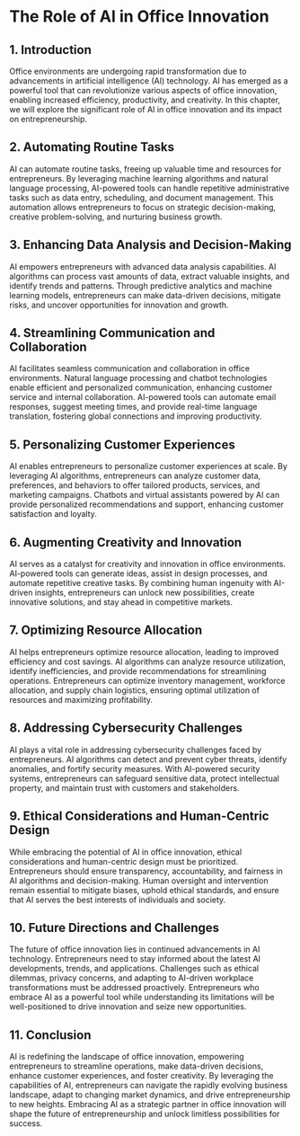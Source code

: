 # The Role of AI in Office Innovation

## 1\. Introduction

Office environments are undergoing rapid transformation due to advancements in artificial intelligence (AI) technology. AI has emerged as a powerful tool that can revolutionize various aspects of office innovation, enabling increased efficiency, productivity, and creativity. In this chapter, we will explore the significant role of AI in office innovation and its impact on entrepreneurship.

## 2\. Automating Routine Tasks

AI can automate routine tasks, freeing up valuable time and resources for entrepreneurs. By leveraging machine learning algorithms and natural language processing, AI-powered tools can handle repetitive administrative tasks such as data entry, scheduling, and document management. This automation allows entrepreneurs to focus on strategic decision-making, creative problem-solving, and nurturing business growth.

## 3\. Enhancing Data Analysis and Decision-Making

AI empowers entrepreneurs with advanced data analysis capabilities. AI algorithms can process vast amounts of data, extract valuable insights, and identify trends and patterns. Through predictive analytics and machine learning models, entrepreneurs can make data-driven decisions, mitigate risks, and uncover opportunities for innovation and growth.

## 4\. Streamlining Communication and Collaboration

AI facilitates seamless communication and collaboration in office environments. Natural language processing and chatbot technologies enable efficient and personalized communication, enhancing customer service and internal collaboration. AI-powered tools can automate email responses, suggest meeting times, and provide real-time language translation, fostering global connections and improving productivity.

## 5\. Personalizing Customer Experiences

AI enables entrepreneurs to personalize customer experiences at scale. By leveraging AI algorithms, entrepreneurs can analyze customer data, preferences, and behaviors to offer tailored products, services, and marketing campaigns. Chatbots and virtual assistants powered by AI can provide personalized recommendations and support, enhancing customer satisfaction and loyalty.

## 6\. Augmenting Creativity and Innovation

AI serves as a catalyst for creativity and innovation in office environments. AI-powered tools can generate ideas, assist in design processes, and automate repetitive creative tasks. By combining human ingenuity with AI-driven insights, entrepreneurs can unlock new possibilities, create innovative solutions, and stay ahead in competitive markets.

## 7\. Optimizing Resource Allocation

AI helps entrepreneurs optimize resource allocation, leading to improved efficiency and cost savings. AI algorithms can analyze resource utilization, identify inefficiencies, and provide recommendations for streamlining operations. Entrepreneurs can optimize inventory management, workforce allocation, and supply chain logistics, ensuring optimal utilization of resources and maximizing profitability.

## 8\. Addressing Cybersecurity Challenges

AI plays a vital role in addressing cybersecurity challenges faced by entrepreneurs. AI algorithms can detect and prevent cyber threats, identify anomalies, and fortify security measures. With AI-powered security systems, entrepreneurs can safeguard sensitive data, protect intellectual property, and maintain trust with customers and stakeholders.

## 9\. Ethical Considerations and Human-Centric Design

While embracing the potential of AI in office innovation, ethical considerations and human-centric design must be prioritized. Entrepreneurs should ensure transparency, accountability, and fairness in AI algorithms and decision-making. Human oversight and intervention remain essential to mitigate biases, uphold ethical standards, and ensure that AI serves the best interests of individuals and society.

## 10\. Future Directions and Challenges

The future of office innovation lies in continued advancements in AI technology. Entrepreneurs need to stay informed about the latest AI developments, trends, and applications. Challenges such as ethical dilemmas, privacy concerns, and adapting to AI-driven workplace transformations must be addressed proactively. Entrepreneurs who embrace AI as a powerful tool while understanding its limitations will be well-positioned to drive innovation and seize new opportunities.

## 11\. Conclusion

AI is redefining the landscape of office innovation, empowering entrepreneurs to streamline operations, make data-driven decisions, enhance customer experiences, and foster creativity. By leveraging the capabilities of AI, entrepreneurs can navigate the rapidly evolving business landscape, adapt to changing market dynamics, and drive entrepreneurship to new heights. Embracing AI as a strategic partner in office innovation will shape the future of entrepreneurship and unlock limitless possibilities for success.
